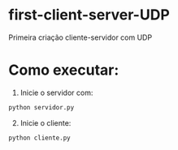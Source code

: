 # first-client-server-UDP
Primeira criação cliente-servidor com UDP

# Como executar:

1. Inicie o servidor com:
```bash
python servidor.py
```

2. Inicie o cliente:
```bash
python cliente.py
```
